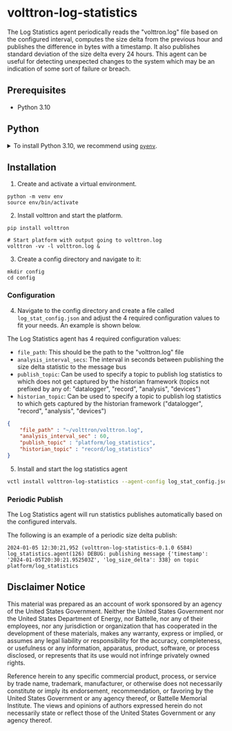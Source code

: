 # volttron-log-statistics

The Log Statistics agent periodically reads the "volttron.log" file based on the configured interval, computes the size delta from the previous hour and publishes the difference in bytes with a timestamp.  It also publishes standard deviation of the size delta every 24 hours.  This agent can be useful for detecting unexpected changes to the system which may be an indication of some sort of failure or breach.

## Prerequisites

* Python 3.10

## Python

<details>
<summary>To install Python 3.10, we recommend using <a href="https://github.com/pyenv/pyenv"><code>pyenv</code></a>.</summary>

```bash
# install pyenv
git clone https://github.com/pyenv/pyenv ~/.pyenv

# setup pyenv (you should also put these three lines in .bashrc or similar)
export PATH="${HOME}/.pyenv/bin:${PATH}"
export PYENV_ROOT="${HOME}/.pyenv"
eval "$(pyenv init -)"

# install Python 3.10
pyenv install 3.10

# make it available globally
pyenv global system 3.10
```

</details>

## Installation

1. Create and activate a virtual environment.

```shell
python -m venv env
source env/bin/activate
```

2. Install volttron and start the platform.

```shell
pip install volttron

# Start platform with output going to volttron.log
volttron -vv -l volttron.log &
```

3. Create a config directory and navigate to it:

```shell
mkdir config
cd config
```

### Configuration

4. Navigate to the config directory and create a file called `log_stat_config.json` and adjust the 4 required configuration values to fit your needs. An example is shown below.

The Log Statistics agent has 4 required configuration values:

- `file_path`:  This should be the path to the "volttron.log" file
- `analysis_interval_secs`:  The interval in seconds between publishing the size delta statistic to the message bus
- `publish_topic`:  Can be used to specify a topic to publish log statistics to which does not get captured by the 
  historian framework (topics not prefixed by any of: "datalogger", "record", "analysis", "devices")
- `historian_topic`:  Can be used to specify a topic to publish log statistics to which gets captured by the 
  historian framework ("datalogger", "record", "analysis", "devices")

```json
{
    "file_path" : "~/volttron/volttron.log",
    "analysis_interval_sec" : 60,
    "publish_topic" : "platform/log_statistics",
    "historian_topic" : "record/log_statistics"
}
```

5. Install and start the log statistics agent

```bash
vctl install volttron-log-statistics --agent-config log_stat_config.json --json --vip-identity platform.log_statistics --start --force
```

### Periodic Publish

The Log Statistics agent will run statistics publishes automatically based on the configured intervals.

The following is an example of a periodic size delta publish:

```log
2024-01-05 12:30:21,952 (volttron-log-statistics-0.1.0 6584) log_statistics.agent(126) DEBUG: publishing message {'timestamp': '2024-01-05T20:30:21.952503Z', 'log_size_delta': 338} on topic platform/log_statistics
```

## Disclaimer Notice

This material was prepared as an account of work sponsored by an agency of the
United States Government.  Neither the United States Government nor the United
States Department of Energy, nor Battelle, nor any of their employees, nor any
jurisdiction or organization that has cooperated in the development of these
materials, makes any warranty, express or implied, or assumes any legal
liability or responsibility for the accuracy, completeness, or usefulness or any
information, apparatus, product, software, or process disclosed, or represents
that its use would not infringe privately owned rights.

Reference herein to any specific commercial product, process, or service by
trade name, trademark, manufacturer, or otherwise does not necessarily
constitute or imply its endorsement, recommendation, or favoring by the United
States Government or any agency thereof, or Battelle Memorial Institute. The
views and opinions of authors expressed herein do not necessarily state or
reflect those of the United States Government or any agency thereof.